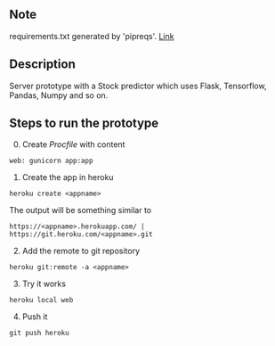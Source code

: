 ## Note
requirements.txt generated by 'pipreqs'. [Link](https://github.com/bndr/pipreqs)

## Description
Server prototype with a Stock predictor which uses Flask, Tensorflow, Pandas, Numpy and so on.

## Steps to run the prototype
0. Create _Procfile_ with content
```
web: gunicorn app:app
```
1. Create the app in heroku
```
heroku create <appname>
```
The output will be something similar to
```
https://<appname>.herokuapp.com/ | https://git.heroku.com/<appname>.git
```
2. Add the remote to git repository
```
heroku git:remote -a <appname>
```
3. Try it works
```
heroku local web
```
4. Push it
```
git push heroku
```
